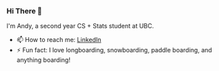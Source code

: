 ### Hi There 👋

I'm Andy, a second year CS + Stats student at UBC.

- 📫 How to reach me: [LinkedIn](www.linkedin.com/in/andy-hu-a78304280)
- ⚡ Fun fact: I love longboarding, snowboarding, paddle boarding, and anything boarding!
